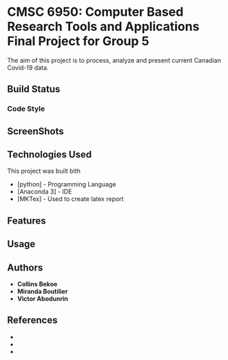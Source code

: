 # CMSC 6950: Computer Based Research Tools and Applications Final Project for Group 5
The aim of this project is to process, analyze and present current Canadian Covid-19 data.

## Build Status



### Code Style



## ScreenShots


## Technologies Used
This project was built bith

* [python] - Programming Language
* [Anaconda 3] - IDE
* [MKTex] - Used to create latex report

## Features


## Usage
 

## Authors

* **Collins Bekoe**
* **Miranda Boutilier**
* **Victor Abodunrin**

## References

* 
* 
* 

